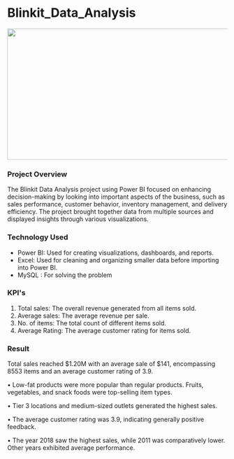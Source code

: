 # Blinkit_Data_Analysis
<img src="https://encrypted-tbn0.gstatic.com/images?q=tbn:ANd9GcRcYqPLZMdxBInUVcx02UpC5ZpVzXY-EuVHEA&s" height ="300" width = 1000 />

### Project Overview
The Blinkit Data Analysis project using Power BI focused on enhancing decision-making by looking into important aspects of the business, such as sales performance, customer behavior, inventory management, and delivery efficiency. The project brought together data from multiple sources and displayed insights through various visualizations.

### Technology Used
- Power BI: Used for creating visualizations, dashboards, and reports.</br>
- Excel: Used for cleaning and organizing smaller data before importing into Power BI.</br>
- MySQL : For solving the problem

### KPI's 
1. Total sales: The overall revenue generated from all items sold.</br>
2. Average sales: The average revenue per sale.</br>
3. No. of items: The total count of different items sold.</br>
4. Average Rating: The average customer rating for items sold.

### Result
Total sales reached $1.20M with an average sale of $141, encompassing 8553 items and an average customer rating of 3.9.

• Low-fat products were more popular than regular products. Fruits, vegetables, and snack foods were top-selling item types.

• Tier 3 locations and medium-sized outlets generated the highest sales.

• The average customer rating was 3.9, indicating generally positive feedback.

• The year 2018 saw the highest sales, while 2011 was comparatively lower. Other years exhibited average performance.
